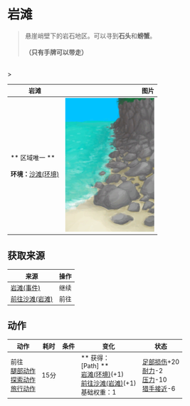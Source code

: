 # 岩滩  
> 悬崖峭壁下的岩石地区。可以寻到<b>石头</b>和<b>螃蟹</b>。<br><br><b>（只有手牌可以带走）</b>  
<br>  
>   
  
  岩滩  |   图片   
 ----  |  ----:   
 ** 区域唯一 **<br><br>**环境：**[沙滩(环境)](Env_Beach.md)  |  <img decoding="async" src="Sprite/RockyPath.png" href="a.md" style="max-width:300px;max-height:300px;">   
  
## 获取来源  
来源  |  操作  
----  |  ----  
[岩滩(事件)](Event_RocksFound.md)  |  继续  
[前往沙滩(岩滩)](Path_RocksToBeach.md)  |  前往  
## 动作  
动作  |  耗时  |  条件  |  变化  |  状态  
----  |  ----  |  ----  |  ----  |  ----  
前往<br>[腿部动作](LegAction.md)<br>[探索动作](SlipperyAction.md)<br>[旅行动作](TravelAction.md)  |  15分  |    |  ** 获得： **<br>** [Path]  **<br>  [岩滩(环境)](Env_Rocks.md)(+1)<br>  [前往沙滩(岩滩)](Path_RocksToBeach.md)(+1)<br>基础权重：1  |  [足部损伤](FootDamage.md)+20<br>[耐力](Stamina.md)-2<br>[压力](Stress.md)-10<br>[猎手接近](HuntersProximity.md)-6  


<script>document.title="岩滩 - 卡牌生存百科 Card Survival Wiki";</script>